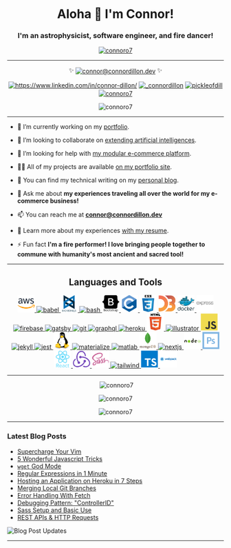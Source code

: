 <!-- whitelisted html tags and attributes: https://gist.github.com/kivikakk/622b5dcf395e26c49e2334f0eb19e6f9 -->
<!-- github readme stats documentation: https://github.com/anuraghazra/github-readme-stats -->

<h1 align="center">Aloha 🌱 I'm Connor!</h1>
<h3 align="center">I'm an astrophysicist, software engineer, and fire dancer!</h3>

<p align="center"> <a href="https://github.com/ryo-ma/github-profile-trophy"><img src="https://github-profile-trophy.vercel.app/?username=connoro7" alt="connoro7" /></a> </p>

---

<div align="center">
<p>
✨ <a href="mailto:connor@connordillon.dev" target="blank"><img align="center" alt="connor@connordillon.dev" src="https://img.shields.io/badge/Contact%20Me-via%20Email-00dd00?style=for-the-badge&logo=gmail" /></a> ✨
  
  <a href="https://linkedin.com/in/https://www.linkedin.com/in/connor-dillon/" target="blank"><img align="center" src="https://raw.githubusercontent.com/rahuldkjain/github-profile-readme-generator/master/src/images/icons/Social/linked-in-alt.svg" alt="https://www.linkedin.com/in/connor-dillon/" height="30" width="40" /></a>
  <a href="https://twitter.com/_connordillon" target="blank"><img align="center" src="https://raw.githubusercontent.com/rahuldkjain/github-profile-readme-generator/master/src/images/icons/Social/twitter.svg" alt="_connordillon" height="30" width="40" /></a>
  <a href="https://www.leetcode.com/pickleofdill" target="blank"><img align="center" src="https://raw.githubusercontent.com/rahuldkjain/github-profile-readme-generator/master/src/images/icons/Social/leet-code.svg" alt="pickleofdill" height="30" width="40" /></a>
  <a href="https://dev.to/connoro7" target="blank"><img align="center" src="https://raw.githubusercontent.com/rahuldkjain/github-profile-readme-generator/master/src/images/icons/Social/devto.svg" alt="connoro7" height="30" width="40" /></a>
</p>
</div>
<p align="center"> <img src="https://komarev.com/ghpvc/?username=connoro7&label=Profile%20views&color=0e75b6&style=flat" alt="connoro7" /> </p>

---

<!-- <p align="left"> <a href="https://twitter.com/_connordillon" target="blank"><img src="https://img.shields.io/twitter/follow/_connordillon?logo=twitter&style=for-the-badge" alt="_connordillon" /></a> </p> -->

- 🔭 I’m currently working on my [portfolio](https://github.com/connoro7/connordillondevReact).

- 👯 I’m looking to collaborate on [extending artificial intelligences](https://github.com/connoro7/ai-image-generator).

- 🤝 I’m looking for help with [my modular e-commerce platform](https://github.com/connoro7/exportdefault.shop).

- 👨‍💻 All of my projects are available [on my portfolio site](connordillon.dev/portfolio).

- 📝 You can find my technical writing on my [personal blog](connordillon.dev/blog).

- 💬 Ask me about **my experiences traveling all over the world for my e-commerce business!**

- 📫 You can reach me at **connor@connordillon.dev**

- 📄 Learn more about my experiences [with my resume](connordillon.dev/resume).

- ⚡ Fun fact **I'm a fire performer! I love bringing people together to commune with humanity's most ancient and sacred tool!**

---

<h2 align="center">Languages and Tools</h2>

<p align="center">  <a href="https://aws.amazon.com" target="_blank" rel="noreferrer"> <img src="https://raw.githubusercontent.com/devicons/devicon/master/icons/amazonwebservices/amazonwebservices-original-wordmark.svg" alt="aws" width="40" height="40"/> </a>  <a href="https://babeljs.io/" target="_blank" rel="noreferrer"> <img src="https://www.vectorlogo.zone/logos/babeljs/babeljs-icon.svg" alt="babel" width="40" height="40"/> </a>  <a href="https://backbonejs.org" target="_blank" rel="noreferrer"> <img src="https://raw.githubusercontent.com/devicons/devicon/master/icons/backbonejs/backbonejs-original-wordmark.svg" alt="backbonejs" width="40" height="40"/> </a>  <a href="https://www.gnu.org/software/bash/" target="_blank" rel="noreferrer"> <img src="https://www.vectorlogo.zone/logos/gnu_bash/gnu_bash-icon.svg" alt="bash" width="40" height="40"/> </a>  <a href="https://getbootstrap.com" target="_blank" rel="noreferrer"> <img src="https://raw.githubusercontent.com/devicons/devicon/master/icons/bootstrap/bootstrap-plain-wordmark.svg" alt="bootstrap" width="40" height="40"/> </a>  <a href="https://www.cprogramming.com/" target="_blank" rel="noreferrer"> <img src="https://raw.githubusercontent.com/devicons/devicon/master/icons/c/c-original.svg" alt="c" width="40" height="40"/> </a>  <a href="https://www.w3schools.com/css/" target="_blank" rel="noreferrer"> <img src="https://raw.githubusercontent.com/devicons/devicon/master/icons/css3/css3-original-wordmark.svg" alt="css3" width="40" height="40"/> </a>  <a href="https://d3js.org/" target="_blank" rel="noreferrer"> <img src="https://raw.githubusercontent.com/devicons/devicon/master/icons/d3js/d3js-original.svg" alt="d3js" width="40" height="40"/> </a>  <a href="https://www.docker.com/" target="_blank" rel="noreferrer"> <img src="https://raw.githubusercontent.com/devicons/devicon/master/icons/docker/docker-original-wordmark.svg" alt="docker" width="40" height="40"/> </a>  <a href="https://expressjs.com" target="_blank" rel="noreferrer"> <img src="https://raw.githubusercontent.com/devicons/devicon/master/icons/express/express-original-wordmark.svg" alt="express" width="40" height="40"/> </a>  <a href="https://firebase.google.com/" target="_blank" rel="noreferrer"> <img src="https://www.vectorlogo.zone/logos/firebase/firebase-icon.svg" alt="firebase" width="40" height="40"/> </a>  <a href="https://www.gatsbyjs.com/" target="_blank" rel="noreferrer"> <img src="https://www.vectorlogo.zone/logos/gatsbyjs/gatsbyjs-icon.svg" alt="gatsby" width="40" height="40"/> </a>  <a href="https://git-scm.com/" target="_blank" rel="noreferrer"> <img src="https://www.vectorlogo.zone/logos/git-scm/git-scm-icon.svg" alt="git" width="40" height="40"/> </a>  <a href="https://graphql.org" target="_blank" rel="noreferrer"> <img src="https://www.vectorlogo.zone/logos/graphql/graphql-icon.svg" alt="graphql" width="40" height="40"/> </a>  <a href="https://heroku.com" target="_blank" rel="noreferrer"> <img src="https://www.vectorlogo.zone/logos/heroku/heroku-icon.svg" alt="heroku" width="40" height="40"/> </a>  <a href="https://www.w3.org/html/" target="_blank" rel="noreferrer"> <img src="https://raw.githubusercontent.com/devicons/devicon/master/icons/html5/html5-original-wordmark.svg" alt="html5" width="40" height="40"/> </a>  <a href="https://www.adobe.com/in/products/illustrator.html" target="_blank" rel="noreferrer"> <img src="https://www.vectorlogo.zone/logos/adobe_illustrator/adobe_illustrator-icon.svg" alt="illustrator" width="40" height="40"/> </a>  <a href="https://developer.mozilla.org/en-US/docs/Web/JavaScript" target="_blank" rel="noreferrer"> <img src="https://raw.githubusercontent.com/devicons/devicon/master/icons/javascript/javascript-original.svg" alt="javascript" width="40" height="40"/> </a>  <a href="https://jekyllrb.com/" target="_blank" rel="noreferrer"> <img src="https://www.vectorlogo.zone/logos/jekyllrb/jekyllrb-icon.svg" alt="jekyll" width="40" height="40"/> </a>  <a href="https://jestjs.io" target="_blank" rel="noreferrer"> <img src="https://www.vectorlogo.zone/logos/jestjsio/jestjsio-icon.svg" alt="jest" width="40" height="40"/> </a>  <a href="https://www.linux.org/" target="_blank" rel="noreferrer"> <img src="https://raw.githubusercontent.com/devicons/devicon/master/icons/linux/linux-original.svg" alt="linux" width="40" height="40"/> </a>  <a href="https://materializecss.com/" target="_blank" rel="noreferrer"> <img src="https://raw.githubusercontent.com/prplx/svg-logos/5585531d45d294869c4eaab4d7cf2e9c167710a9/svg/materialize.svg" alt="materialize" width="40" height="40"/> </a>  <a href="https://www.mathworks.com/" target="_blank" rel="noreferrer"> <img src="https://upload.wikimedia.org/wikipedia/commons/2/21/Matlab_Logo.png" alt="matlab" width="40" height="40"/> </a>  <a href="https://www.mongodb.com/" target="_blank" rel="noreferrer"> <img src="https://raw.githubusercontent.com/devicons/devicon/master/icons/mongodb/mongodb-original-wordmark.svg" alt="mongodb" width="40" height="40"/> </a>  <a href="https://nextjs.org/" target="_blank" rel="noreferrer"> <img src="https://cdn.worldvectorlogo.com/logos/nextjs-2.svg" alt="nextjs" width="40" height="40"/> </a>  <a href="https://nodejs.org" target="_blank" rel="noreferrer"> <img src="https://raw.githubusercontent.com/devicons/devicon/master/icons/nodejs/nodejs-original-wordmark.svg" alt="nodejs" width="40" height="40"/> </a>  <a href="https://www.photoshop.com/en" target="_blank" rel="noreferrer"> <img src="https://raw.githubusercontent.com/devicons/devicon/master/icons/photoshop/photoshop-line.svg" alt="photoshop" width="40" height="40"/> </a>  <a href="https://reactjs.org/" target="_blank" rel="noreferrer"> <img src="https://raw.githubusercontent.com/devicons/devicon/master/icons/react/react-original-wordmark.svg" alt="react" width="40" height="40"/> </a>  <a href="https://redux.js.org" target="_blank" rel="noreferrer"> <img src="https://raw.githubusercontent.com/devicons/devicon/master/icons/redux/redux-original.svg" alt="redux" width="40" height="40"/> </a>  <a href="https://sass-lang.com" target="_blank" rel="noreferrer"> <img src="https://raw.githubusercontent.com/devicons/devicon/master/icons/sass/sass-original.svg" alt="sass" width="40" height="40"/> </a>  <a href="https://tailwindcss.com/" target="_blank" rel="noreferrer"> <img src="https://www.vectorlogo.zone/logos/tailwindcss/tailwindcss-icon.svg" alt="tailwind" width="40" height="40"/> </a>  <a href="https://www.typescriptlang.org/" target="_blank" rel="noreferrer"> <img src="https://raw.githubusercontent.com/devicons/devicon/master/icons/typescript/typescript-original.svg" alt="typescript" width="40" height="40"/> </a>  <a href="https://webpack.js.org" target="_blank" rel="noreferrer"> <img src="https://raw.githubusercontent.com/devicons/devicon/d00d0969292a6569d45b06d3f350f463a0107b0d/icons/webpack/webpack-original-wordmark.svg" alt="webpack" width="40" height="40"/> </a> </p>

---

<p align="center" >&nbsp;<img src="https://github-readme-stats.vercel.app/api?username=connoro7&show_icons=true&locale=en" alt="connoro7" /></p>
<p align="center"><img src="https://github-readme-stats.vercel.app/api/top-langs?username=connoro7&show_icons=true&locale=en&layout=compact" alt="connoro7" /></p>
<p align="center"><img src="https://github-readme-streak-stats.herokuapp.com/?user=connoro7&" alt="connoro7" /></p>

---
 
### Latest Blog Posts

<!--[<img alt="connoro7 | Dev.to" src="https://img.shields.io/badge/Go%20to:-Dev.to%20Blog-7b78ff?style=for-the-badge" />][dev.to]-->

<!-- BLOG-POST-LIST:START -->
- [Supercharge Your Vim](https://dev.to/connoro7/supercharge-your-vim-25mn)
- [5 Wonderful Javascript Tricks](https://dev.to/connoro7/5-wonderful-javascript-tricks-436d)
- [`wget` God Mode](https://dev.to/connoro7/wget-god-mode-441f)
- [Regular Expressions in 1 Minute](https://dev.to/connoro7/regular-expressions-in-1-minute-57f5)
- [Hosting an Application on Heroku in 7 Steps](https://dev.to/connoro7/hosting-an-application-on-heroku-in-7-steps-3h9k)
- [Merging Local Git Branches](https://dev.to/connoro7/merging-local-git-branches-4bc5)
- [Error Handling With Fetch](https://dev.to/connoro7/error-handling-with-fetch-1caj)
- [Debugging Pattern: &quot;ControllerID&quot;](https://dev.to/connoro7/debugging-pattern-controllerid-49nl)
- [Sass Setup and Basic Use](https://dev.to/connoro7/sass-setup-and-basic-use-2830)
- [REST APIs &amp; HTTP Requests](https://dev.to/connoro7/rest-apis-http-requests-2efl)
<!-- BLOG-POST-LIST:END -->

![Blog Post Updates](https://github.com/connoro7/connoro7/workflows/Latest%20blog%20post%20workflow/badge.svg)
  
---

[email]: connor@connordillon.dev
[website]: https://connordillon.dev
[github]: https://github.com/connoro7
[twitter]: https://twitter.com/_connorDillon
[instagram]: https://instagram.com/_connor_dillon
[linkedin]: https://www.linkedin.com/in/connor-dillon/
[keybase]: https://keybase.io/dillpickles
[dev.to]: https://dev.to/connoro7
[github-repos]: https://github.com/connoro7?tab=repositories&type=source
[placeholder]: https://github.com/connoro7
